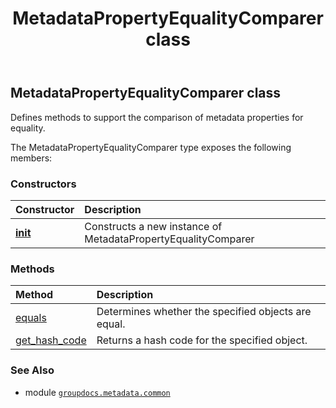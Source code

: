 ﻿---
title: MetadataPropertyEqualityComparer class
second_title: GroupDocs.Metadata for Python via .NET API References
description: 
type: docs
url: /python-net/groupdocs.metadata.common/metadatapropertyequalitycomparer/
is_root: false
weight: 90
---

## MetadataPropertyEqualityComparer class

Defines methods to support the comparison of metadata properties for equality.



The MetadataPropertyEqualityComparer type exposes the following members:

### Constructors
| Constructor | Description |
| :- | :- |
| [__init__](/metadata/python-net/groupdocs.metadata.common/metadatapropertyequalitycomparer/__init__/#) | Constructs a new instance of MetadataPropertyEqualityComparer |


### Methods
| Method | Description |
| :- | :- |
| [equals](/metadata/python-net/groupdocs.metadata.common/metadatapropertyequalitycomparer/equals/#groupdocs.metadata.common.MetadataProperty-groupdocs.metadata.common.MetadataProperty) | Determines whether the specified objects are equal. |
| [get_hash_code](/metadata/python-net/groupdocs.metadata.common/metadatapropertyequalitycomparer/get_hash_code/#groupdocs.metadata.common.MetadataProperty) | Returns a hash code for the specified object. |



### See Also
* module [`groupdocs.metadata.common`](..)
